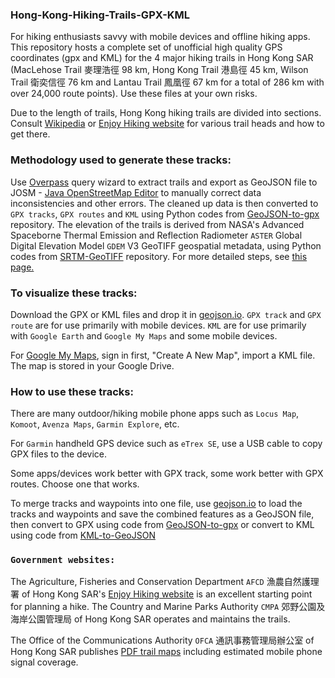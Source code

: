 ### Hong-Kong-Hiking-Trails-GPX-KML

For hiking enthusiasts savvy with mobile devices and offline hiking apps. This repository hosts a complete set of unofficial high quality GPS coordinates (gpx and KML) for the 4 major hiking trails in Hong Kong SAR (MacLehose Trail 麥理浩徑 98 km, Hong Kong Trail 港島徑 45 km, Wilson Trail 衛奕信徑 76 km and Lantau Trail 鳳凰徑 67 km for a total of 286 km with over 24,000 route points). Use these files at your own risks.

Due to the length of trails, Hong Kong hiking trails are divided into sections. Consult [Wikipedia](https://en.wikipedia.org/wiki/List_of_hiking_trails_in_Hong_Kong) or [Enjoy Hiking website](https://www.hiking.gov.hk) for various trail heads and how to get there.

### Methodology used to generate these tracks:

Use [Overpass](https://www.overpass-turbo.eu) query wizard to extract trails and export as GeoJSON file to JOSM - [Java OpenStreetMap Editor](https://josm.openstreetmap.de/) to manually correct data inconsistencies and other errors. The cleaned up data is then converted to `GPX tracks`, `GPX routes` and `KML` using Python codes from [GeoJSON-to-gpx](https://github.com/nicholas-fong/geoJSON-to-gpx) repository. The elevation of the trails is derived from NASA's Advanced Spaceborne Thermal Emission and Reflection Radiometer `ASTER` Global Digital Elevation Model `GDEM` V3 GeoTIFF geospatial metadata, using Python codes from [SRTM-GeoTIFF](https://github.com/nicholas-fong/SRTM-GeoTIFF) repository. For more detailed steps, see [this page.](https://github.com/nicholas-fong/Hong-Kong-Trails-GPX-GeoJSON-KML/blob/main/METHOD.md)

### To visualize these tracks:

Download the GPX or KML files and drop it in [geojson.io](https://geojson.io). `GPX track` and `GPX route` are for use primarily with mobile devices. `KML` are for use primarily with `Google Earth` and `Google My Maps` and some mobile devices. 

For [Google My Maps](https://mymaps.google.com/), sign in first, "Create A New Map", import a KML file. The map is stored in your Google Drive. 

### How to use these tracks:

There are many outdoor/hiking mobile phone apps such as `Locus Map`, `Komoot`, `Avenza Maps`, `Garmin Explore`, etc. 

For `Garmin` handheld GPS device such as `eTrex SE`, use a USB cable to copy GPX files to the device.

Some apps/devices work better with GPX track, some work better with GPX routes. Choose one that works.

To merge tracks and waypoints into one file, use [geojson.io](https://geojson.io) to load the tracks and waypoints and save the combined features as a GeoJSON file, then convert to GPX using code from [GeoJSON-to-gpx](https://github.com/nicholas-fong/geoJSON-to-gpx) or convert to KML using code from [KML-to-GeoJSON](https://github.com/nicholas-fong/KML-to-GeoJSON)

### `Government websites:`

The Agriculture, Fisheries and Conservation Department `AFCD` 漁農自然護理署 of Hong Kong SAR's [Enjoy Hiking website](https://www.hiking.gov.hk) is an excellent starting point for planning a hike. The Country and Marine Parks Authority `CMPA` 郊野公園及海岸公園管理局 of Hong Kong SAR operates and maintains the trails.

The Office of the Communications Authority `OFCA` 通訊事務管理局辦公室 of Hong Kong SAR publishes [PDF trail maps](https://www.ofca.gov.hk/en/consumer_focus/guide/safety/country_parks/coverage_survey/digital_map/index.html) including estimated mobile phone signal coverage. 

